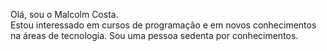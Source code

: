 Olá, sou o Malcolm Costa.  
Estou interessado em cursos de programação e em novos conhecimentos na áreas de tecnologia.
Sou uma pessoa sedenta por conhecimentos. 


<!---
malcolmcosta/malcolmcosta is a ✨ special ✨ repository because its `README.md` (this file) appears on your GitHub profile.
You can click the Preview link to take a look at your changes.
--->
